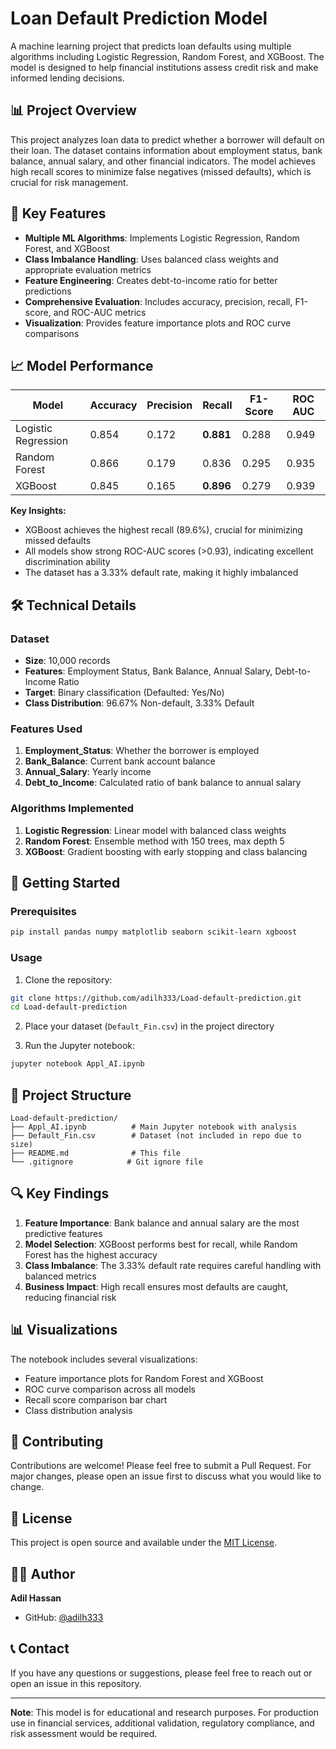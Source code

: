 # Loan Default Prediction Model

A machine learning project that predicts loan defaults using multiple algorithms including Logistic Regression, Random Forest, and XGBoost. The model is designed to help financial institutions assess credit risk and make informed lending decisions.

## 📊 Project Overview

This project analyzes loan data to predict whether a borrower will default on their loan. The dataset contains information about employment status, bank balance, annual salary, and other financial indicators. The model achieves high recall scores to minimize false negatives (missed defaults), which is crucial for risk management.

## 🎯 Key Features

- **Multiple ML Algorithms**: Implements Logistic Regression, Random Forest, and XGBoost
- **Class Imbalance Handling**: Uses balanced class weights and appropriate evaluation metrics
- **Feature Engineering**: Creates debt-to-income ratio for better predictions
- **Comprehensive Evaluation**: Includes accuracy, precision, recall, F1-score, and ROC-AUC metrics
- **Visualization**: Provides feature importance plots and ROC curve comparisons

## 📈 Model Performance

| Model | Accuracy | Precision | Recall | F1-Score | ROC AUC |
|-------|----------|-----------|--------|----------|---------|
| Logistic Regression | 0.854 | 0.172 | **0.881** | 0.288 | 0.949 |
| Random Forest | 0.866 | 0.179 | 0.836 | 0.295 | 0.935 |
| XGBoost | 0.845 | 0.165 | **0.896** | 0.279 | 0.939 |

**Key Insights:**
- XGBoost achieves the highest recall (89.6%), crucial for minimizing missed defaults
- All models show strong ROC-AUC scores (>0.93), indicating excellent discrimination ability
- The dataset has a 3.33% default rate, making it highly imbalanced

## 🛠️ Technical Details

### Dataset
- **Size**: 10,000 records
- **Features**: Employment Status, Bank Balance, Annual Salary, Debt-to-Income Ratio
- **Target**: Binary classification (Defaulted: Yes/No)
- **Class Distribution**: 96.67% Non-default, 3.33% Default

### Features Used
1. **Employment_Status**: Whether the borrower is employed
2. **Bank_Balance**: Current bank account balance
3. **Annual_Salary**: Yearly income
4. **Debt_to_Income**: Calculated ratio of bank balance to annual salary

### Algorithms Implemented
1. **Logistic Regression**: Linear model with balanced class weights
2. **Random Forest**: Ensemble method with 150 trees, max depth 5
3. **XGBoost**: Gradient boosting with early stopping and class balancing

## 🚀 Getting Started

### Prerequisites
```bash
pip install pandas numpy matplotlib seaborn scikit-learn xgboost
```

### Usage
1. Clone the repository:
```bash
git clone https://github.com/adilh333/Load-default-prediction.git
cd Load-default-prediction
```

2. Place your dataset (`Default_Fin.csv`) in the project directory

3. Run the Jupyter notebook:
```bash
jupyter notebook Appl_AI.ipynb
```

## 📁 Project Structure

```
Load-default-prediction/
├── Appl_AI.ipynb          # Main Jupyter notebook with analysis
├── Default_Fin.csv        # Dataset (not included in repo due to size)
├── README.md              # This file
└── .gitignore            # Git ignore file
```

## 🔍 Key Findings

1. **Feature Importance**: Bank balance and annual salary are the most predictive features
2. **Model Selection**: XGBoost performs best for recall, while Random Forest has the highest accuracy
3. **Class Imbalance**: The 3.33% default rate requires careful handling with balanced metrics
4. **Business Impact**: High recall ensures most defaults are caught, reducing financial risk

## 📊 Visualizations

The notebook includes several visualizations:
- Feature importance plots for Random Forest and XGBoost
- ROC curve comparison across all models
- Recall score comparison bar chart
- Class distribution analysis

## 🤝 Contributing

Contributions are welcome! Please feel free to submit a Pull Request. For major changes, please open an issue first to discuss what you would like to change.

## 📝 License

This project is open source and available under the [MIT License](LICENSE).

## 👨‍💻 Author

**Adil Hassan**
- GitHub: [@adilh333](https://github.com/adilh333)

## 📞 Contact

If you have any questions or suggestions, please feel free to reach out or open an issue in this repository.

---

**Note**: This model is for educational and research purposes. For production use in financial services, additional validation, regulatory compliance, and risk assessment would be required.
